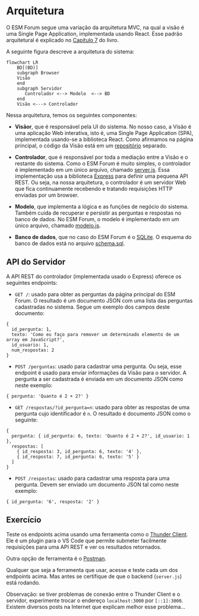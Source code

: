 # Arquitetura

O ESM Forum segue uma variação da arquitetura MVC, na qual a visão é uma Single Page Application, implementada usando React. 
Esse padrão arquitetural é explicado no [Capítulo 7](https://engsoftmoderna.info/cap7.html#arquitetura-mvc) do livro.

A seguinte figura descreve a arquitetura do sistema:

```mermaid
flowchart LR
    BD[(BD)]
    subgraph Browser
    Visão
    end
    subgraph Servidor
       Controlador <--> Modelo  <--> BD
    end
    Visão <---> Controlador 
```

Nessa arquitetura, temos os seguintes componentes:

* **Visãor**, que é responsável pela UI do sistema. No nosso caso, a Visão é uma aplicação Web interativa, isto é, uma Single Page Application (SPA), implementada usando-se a
biblioteca React. Como afirmamos na página principal, o código da Visão está em um [repositório](https://github.com/mtov/esmforum-react) separado.
 
* **Controlador**, que é responsável por toda a mediação entre a Visão e o restante do sistema. Como o ESM Forum é muito simples, o controlador é implementado em um único arquivo, chamado [server.js](../server.js). Essa implementação usa a biblioteca [Express](https://expressjs.com) para definir uma pequena API REST. Ou seja, na nossa arquitetura, o controlador é um servidor Web que fica continuamente recebendo e tratando requisições HTTP enviadas por um browser.

* **Modelo**, que implementa a lógica e as funções de negócio do sistema. Também cuida de recuperar e persistir as perguntas e respostas no banco de dados. No ESM Forum, o modelo é  implementado em um único arquivo, chamado [modelo.js](../modelo.js).

* **Banco de dados**, que no caso do ESM Forum é o [SQLite](https://www.sqlite.org). O esquema do banco de dados está no arquivo [schema.sql](../bd/schema.sql).

<!---
Detalhando um pouco mais, o controlador faz uso de duas bibliotecas externas, conforme ilustrado abaixo:


```mermaid
flowchart LR
    Controlador -.-> EJS 
    Controlador -.-> Express
```

O [EJS](https://ejs.co) é uma biblioteca usada para pré-processar o código JavaScript embutido nas páginas da Visão. Com isso, a página que é enviada para o browser possui todos os dados que serão exibidos para os usuários, sem necessidade de qualquer processamento.
--->


## API do Servidor

 A API REST do controlador (implementada usado o Express) oferece os seguintes endpoints:

* ``GET /``: usado para obter as perguntas da página principal do ESM Forum. O resultado é um documento JSON com uma lista das perguntas cadastradas no sistema. Segue um exemplo dos campos deste documento:

```
{
  id_pergunta: 1,
  texto: 'Como eu faço para remover um determinado elemento de um array em JavaScript?',
  id_usuario: 1,
  num_respostas: 2
}
```


* ``POST /perguntas``: usado para cadastrar uma pergunta. Ou seja, esse endpoint é usado para enviar informações da Visão para o servidor. A pergunta a ser cadastrada é enviada em um documento JSON como neste exemplo:

```
{ pergunta: 'Quanto é 2 + 2?' }
```

* ``GET /respostas/?id_pergunta=n``: usado para obter as respostas de uma pergunta cujo identificador é `n`. O resultado é documento JSON como o seguinte:

```
{
  pergunta: { id_pergunta: 6, texto: 'Quanto é 2 + 2?', id_usuario: 1 },
  respostas: [
    { id_resposta: 3, id_pergunta: 6, texto: '4' },
    { id_resposta: 7, id_pergunta: 6, texto: '5' }
  ]
}
```

* ``POST /respostas``: usado para cadastrar uma resposta para uma pergunta. Devem ser enviado um documento JSON tal como neste exemplo:

```
{ id_pergunta: '6', resposta: '2' }
```

## Exercício

Teste os endpoints acima usando uma ferramenta 
como o [Thunder Client](https://marketplace.visualstudio.com/items?itemName=rangav.vscode-thunder-client). 
Ele é um plugin para o VS Code que permite submeter facilmente requisições para uma
API REST e ver os resultados retornados. 

Outra opção de ferramenta é o [Postman](https://www.postman.com/).

Qualquer que seja a ferramenta que usar, acesse e teste cada um dos endpoints acima. Mas antes se certifique de que o backend (``server.js``) está rodando.

Observação: se tiver problemas de conexão entre o Thunder Client e o servidor, experimente trocar o endereço `localhost:3000` por `[::1]:3000`. Existem diversos posts na Internet que explicam melhor esse problema...
